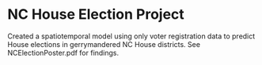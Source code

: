 # NC House Election Project
Created a spatiotemporal model using only voter registration data to predict House elections in gerrymandered NC House districts. See NCElectionPoster.pdf for findings.
